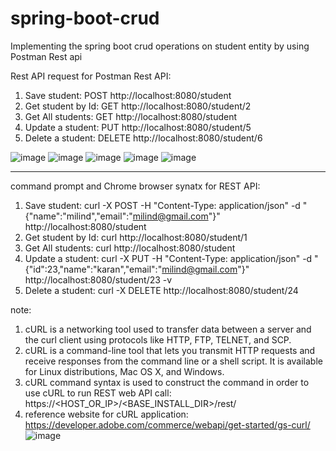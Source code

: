 # spring-boot-crud
Implementing the spring boot crud operations on student entity by using Postman Rest api

Rest API request for Postman Rest API:

1. Save student:      POST http://localhost:8080/student
2. Get student by Id: GET http://localhost:8080/student/2
3. Get All students:  GET http://localhost:8080/student
4. Update a student:  PUT http://localhost:8080/student/5
5. Delete a student:  DELETE http://localhost:8080/student/6

![image](https://user-images.githubusercontent.com/116196255/215650470-713e4132-c0bc-450f-98cc-a1dc48de6edf.png)
![image](https://user-images.githubusercontent.com/116196255/215650598-86a20c11-1527-4b5b-9d7c-ba6be8046daf.png)
![image](https://user-images.githubusercontent.com/116196255/215650650-defc21ed-9141-4ec5-bb34-34c26371f996.png)
![image](https://user-images.githubusercontent.com/116196255/215650923-791735b4-d4ca-4902-a8b2-16d035d13a1f.png)
![image](https://user-images.githubusercontent.com/116196255/215651029-efc30f06-3430-4536-92ac-b52f915820c2.png)

_________________________________________________________________________________________________

command prompt and Chrome browser synatx for REST API:

1. Save student: curl -X POST -H "Content-Type: application/json" -d "{\"name\":\"milind\",\"email\":\"milind@gmail.com\"}" http://localhost:8080/student
2. Get student by Id: curl http://localhost:8080/student/1
3. Get All students: curl http://localhost:8080/student
4. Update a student: curl -X PUT -H "Content-Type: application/json" -d "{\"id\":23,\"name\":\"karan\",\"email\":\"milind@gmail.com\"}" http://localhost:8080/student/23 -v
5. Delete a student: curl -X DELETE http://localhost:8080/student/24

note:
1. cURL is a networking tool used to transfer data between a server and the curl client using protocols like HTTP, FTP, TELNET, and SCP.
2. cURL is a command-line tool that lets you transmit HTTP requests and receive responses from the command line or a shell script. It is available for Linux distributions, Mac OS X, and Windows.
3. cURL command syntax is used to construct the command in order to use cURL to run REST web API call: https://<HOST_OR_IP>/<BASE_INSTALL_DIR>/rest/
4. reference website for cURL application: https://developer.adobe.com/commerce/webapi/get-started/gs-curl/
![image](https://user-images.githubusercontent.com/116196255/215577977-731f1bb8-252b-436f-b67b-01a2375fc24b.png)
